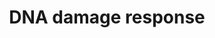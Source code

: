 ---
annotations:
- id: PW:0000237
  parent: regulatory pathway
  type: Pathway Ontology
  value: stress response pathway
- id: PW:0001360
  parent: regulatory pathway
  type: Pathway Ontology
  value: DNA damage response pathway
- id: PW:0000718
  parent: regulatory pathway
  type: Pathway Ontology
  value: p53 signaling pathway
authors:
- I379077
- AlexanderPico
- MaintBot
- Stan.gaj
- Mkutmon
- MartijnVanIersel
- Christine Chichester
- Ddigles
- Khanspers
- Zari
- Egonw
- Ryanmiller
- Finterly
- Eweitz
- VanessaSousa
citedin:
- link: PMC9300967
- link: PMC8405074
- link: PMC8261657
- link: PMC7384976
- link: PMC6961668
- link: PMC5628161
- link: PMC5085087
communities:
- CPTAC
description: This is the first pathway out of two pathways which deals with DNA damage
  response. It has two central gene products (ATM and ATR) which are connected to
  the sources of DNA damage (in blue). The two central genes can be divides furthermore
  into their most important genes. In the ATM pathway are the most important genes
  TP53 and CHEK2 and on the other hand in the ATR pathway is this CHEK1.  If it is
  not mentioned different, the processes take place in the cell cytoplasm. The goal
  of this first pathway is to give an overview of the most important gene products,
  processes and changes in the cell condition through the DNA damage response pathway
  and at the same time to keep it clearly arranged.  Proteins on this pathway have
  targeted assays available via the [https://assays.cancer.gov/available_assays?wp_id=WP707
  CPTAC Assay Portal]
last-edited: 2021-05-07
ndex: 6d04342a-8b62-11eb-9e72-0ac135e8bacf
organisms:
- Homo sapiens
redirect_from:
- /index.php/Pathway:WP707
- /instance/WP707
- /instance/WP707_rr124174
revision: r124174
schema-jsonld:
- '@context': https://schema.org/
  '@id': https://wikipathways.github.io/pathways/WP707.html
  '@type': Dataset
  creator:
    '@type': Organization
    name: WikiPathways
  description: This is the first pathway out of two pathways which deals with DNA
    damage response. It has two central gene products (ATM and ATR) which are connected
    to the sources of DNA damage (in blue). The two central genes can be divides furthermore
    into their most important genes. In the ATM pathway are the most important genes
    TP53 and CHEK2 and on the other hand in the ATR pathway is this CHEK1.  If it
    is not mentioned different, the processes take place in the cell cytoplasm. The
    goal of this first pathway is to give an overview of the most important gene products,
    processes and changes in the cell condition through the DNA damage response pathway
    and at the same time to keep it clearly arranged.  Proteins on this pathway have
    targeted assays available via the [https://assays.cancer.gov/available_assays?wp_id=WP707
    CPTAC Assay Portal]
  keywords:
  - 7-hydroxystaurosporine
  - ABL1
  - AKT1
  - APAF1
  - ATM
  - ATR
  - ATRIP
  - BAX
  - BBC3
  - BID
  - BRCA1
  - CASP3
  - CASP8
  - CASP9
  - CCNB1
  - CCNB2
  - CCNB3
  - CCND1
  - CCND2
  - CCND3
  - CCNE1
  - CCNE2
  - CDC2
  - CDC25A
  - CDC25C
  - CDK2
  - CDK4
  - CDK5
  - CDK6
  - CDKN1A
  - CDKN1B
  - CHEK1
  - CHEK2
  - CREB
  - CYCS
  - Caffeine
  - DDB2
  - E2F1
  - Estradiol
  - FANCD2
  - FAS
  - GADD45A
  - GADD45B
  - GADD45G
  - H2AFX
  - HUS1
  - MDM2
  - MRE11
  - NBN
  - PIDD
  - PMAIP1
  - PML
  - PRKDC
  - RAD1
  - RAD17
  - RAD50
  - RAD51
  - RAD52
  - RAD9A
  - RB1
  - RFC
  - RPA2
  - RRM2B
  - SESN1
  - SFN
  - SMC1A
  - TLK1
  - TLK2
  - TNFRSF10B
  - TP53
  - TP53AIP1
  - alkylating agents
  - c-Myc
  license: CC0
  name: DNA damage response
seo: CreativeWork
title: DNA damage response
wpid: WP707
---